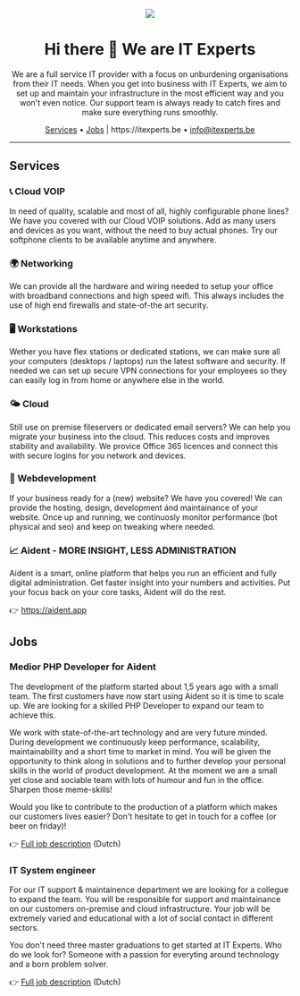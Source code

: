 <p align="center">
<img src="https://itexperts.be/sites/default/files/IT%20Experts%20Logo%20Landscape%20200x38.jpg" align="center">
</p>

<h1 align="center">
Hi there 👋 We are IT Experts
</h1>

<p align="center">
We are a full service IT provider with a focus on unburdening organisations from their IT needs.
When you get into business with IT Experts, we aim to set up and maintain your infrastructure in the most efficient way and you won't even notice.
Our support team is always ready to catch fires and make sure everything runs smoothly.
</p>

<p align="center">
<a href="#Services">Services</a> • <a href="#Jobs">Jobs</a> | https://itexperts.be • <a href="mailto: info@itexperts.be">info@itexperts.be</a>
</p>

--------------

## Services
### 📞  Cloud VOIP
In need of quality, scalable and most of all, highly configurable phone lines? We have you covered with our Cloud VOIP solutions.
Add as many users and devices as you want, without the need to buy actual phones. Try our softphone clients to be available anytime and anywhere.

### 🌍  Networking
We can provide all the hardware and wiring needed to setup your office with broadband connections and high speed wifi. This always includes the use of
high end firewalls and state-of-the art security.

### 🖥  Workstations
Wether you have flex stations or dedicated stations, we can make sure all your computers (desktops / laptops) run the latest software and security.
If needed we can set up secure VPN connections for your employees so they can easily log in from home or anywhere else in the world.

### 🌤  Cloud
Still use on premise fileservers or dedicated email servers? We can help you migrate your business into the cloud. This reduces costs and improves
stability and availability. We provice Office 365 licences and connect this with secure logins for you network and devices.

### 🎨  Webdevelopment
If your business ready for a (new) website? We have you covered! We can provide the hosting, design, development ánd maintainance of your website.
Once up and running, we continuosly monitor performance (bot physical and seo) and keep on tweaking where needed.

### 📈  Aident - MORE INSIGHT, LESS ADMINISTRATION
Aident is a smart, online platform that helps you run an efficient and fully digital administration. Get faster insight into your numbers and activities.
Put your focus back on your core tasks, Aident will do the rest.

👉 https://aident.app

## Jobs

### Medior PHP Developer for Aident
The development of the platform started about 1,5 years ago with a small team. The first customers have now start using Aident so it is time to scale up.
We are looking for a skilled PHP Developer to expand our team to achieve this.

We work with state-of-the-art technology and are very future minded. During development we continuously keep performance, scalability, maintainability and a short time to market in mind.
You will be given the opportunity to think along in solutions and to further develop your personal skills in the world of product development.
At the moment we are a small yet close and sociable team with lots of humour and fun in the office. Sharpen those meme-skills!

Would you like to contribute to the production of a platform which makes our customers lives easier? Don't hesitate to get in touch for a coffee (or beer on friday)!

👉 [Full job description](https://www.itexperts.be/jobs/Vacature%20Medior%20PHP%20Developer) (Dutch)

### IT System engineer
For our IT support & maintainence department we are looking for a collegue to expand the team. You will be responsible for support and maintainance on
our customers on-premise and cloud infrastructure. Your job will be extremely varied and educational with a lot of social contact in different sectors.

You don't need three master graduations to get started at IT Experts. Who do we look for? Someone with a passion for everyting around technology and a born problem solver.

👉 [Full job description](https://www.itexperts.be/jobs/IT%20System%20Engineer) (Dutch)


<!--

**Here are some ideas to get you started:**

🙋‍♀️ A short introduction - what is your organization all about?
🌈 Contribution guidelines - how can the community get involved?
👩‍💻 Useful resources - where can the community find your docs? Is there anything else the community should know?
🍿 Fun facts - what does your team eat for breakfast?
🧙 Remember, you can do mighty things with the power of [Markdown](https://guides.github.com/features/mastering-markdown/)
-->
